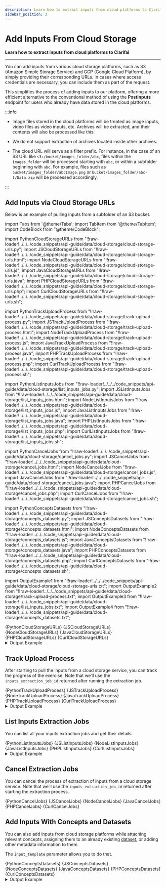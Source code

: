 ```yaml
---
description: Learn how to extract inputs from cloud platforms to Clarifai
sidebar_position: 3
---
```


# Add Inputs From Cloud Storage 

**Learn how to extract inputs from cloud platforms to Clarifai**
<hr />

You can add inputs from various cloud storage platforms, such as S3 (Amazon Simple Storage Service) and GCP (Google Cloud Platform), by simply providing their corresponding URLs. In cases where access credentials are necessary, you can include them as part of the request.

This simplifies the process of adding inputs to our platform, offering a more efficient alternative to the conventional method of using the **PostInputs** endpoint for users who already have data stored in the cloud platforms.

:::info

- Image files stored in the cloud platforms will be treated as image inputs, video files as video inputs, etc. Archives will be extracted, and their contents will also be processed like this. 

- We do not support extraction of archives located inside other archives. 

- The cloud URL will serve as a filter prefix. For instance, in the case of an S3 URL like `s3:/bucket/images_folder/abc`, files within the `images_folder` will be processed starting with `abc`, or within a subfolder beginning with `abc`. For example, files such as `bucket/images_folder/abcImage.png` or `bucket/images_folder/abc-1/Data.zip` will be processed accordingly.

:::

## Add Inputs via Cloud Storage URLs

Below is an example of pulling inputs from a subfolder of an S3 bucket. 

import Tabs from '@theme/Tabs';
import TabItem from '@theme/TabItem';
import CodeBlock from "@theme/CodeBlock";

import PythonCloudStorageURLs from "!!raw-loader!../../../code_snippets/api-guide/data/cloud-storage/cloud-storage-urls.py";
import JSCloudStorageURLs from "!!raw-loader!../../../code_snippets/api-guide/data/cloud-storage/cloud-storage-urls.html";
import NodeCloudStorageURLs from "!!raw-loader!../../../code_snippets/api-guide/data/cloud-storage/cloud-storage-urls.js";
import JavaCloudStorageURLs from "!!raw-loader!../../../code_snippets/api-guide/data/cloud-storage/cloud-storage-urls.java";
import PHPCloudStorageURLs from "!!raw-loader!../../../code_snippets/api-guide/data/cloud-storage/cloud-storage-urls.php";
import CurlCloudStorageURLs from "!!raw-loader!../../../code_snippets/api-guide/data/cloud-storage/cloud-storage-urls.sh";

import PythonTrackUploadProcess from "!!raw-loader!../../../code_snippets/api-guide/data/cloud-storage/track-upload-process.py";
import JSTrackUploadProcess from "!!raw-loader!../../../code_snippets/api-guide/data/cloud-storage/track-upload-process.html";
import NodeTrackUploadProcess from "!!raw-loader!../../../code_snippets/api-guide/data/cloud-storage/track-upload-process.js";
import JavaTrackUploadProcess from "!!raw-loader!../../../code_snippets/api-guide/data/cloud-storage/track-upload-process.java";
import PHPTrackUploadProcess from "!!raw-loader!../../../code_snippets/api-guide/data/cloud-storage/track-upload-process.php";
import CurlTrackUploadProcess from "!!raw-loader!../../../code_snippets/api-guide/data/cloud-storage/track-upload-process.sh";

import PythonListInputsJobs from "!!raw-loader!../../../code_snippets/api-guide/data/cloud-storage/list_inputs_jobs.py";
import JSListInputsJobs from "!!raw-loader!../../../code_snippets/api-guide/data/cloud-storage/list_inputs_jobs.html";
import NodeListInputsJobs from "!!raw-loader!../../../code_snippets/api-guide/data/cloud-storage/list_inputs_jobs.js";
import JavaListInputsJobs from "!!raw-loader!../../../code_snippets/api-guide/data/cloud-storage/list_inputs_jobs.java";
import PHPListInputsJobs from "!!raw-loader!../../../code_snippets/api-guide/data/cloud-storage/list_inputs_jobs.php";
import CurlListInputsJobs from "!!raw-loader!../../../code_snippets/api-guide/data/cloud-storage/list_inputs_jobs.sh";

import PythonCancelJobs from "!!raw-loader!../../../code_snippets/api-guide/data/cloud-storage/cancel_jobs.py";
import JSCancelJobs from "!!raw-loader!../../../code_snippets/api-guide/data/cloud-storage/cancel_jobs.html";
import NodeCancelJobs from "!!raw-loader!../../../code_snippets/api-guide/data/cloud-storage/cancel_jobs.js";
import JavaCancelJobs from "!!raw-loader!../../../code_snippets/api-guide/data/cloud-storage/cancel_jobs.java";
import PHPCancelJobs from "!!raw-loader!../../../code_snippets/api-guide/data/cloud-storage/cancel_jobs.php";
import CurlCancelJobs from "!!raw-loader!../../../code_snippets/api-guide/data/cloud-storage/cancel_jobs.sh";

import PythonConceptsDatasets from "!!raw-loader!../../../code_snippets/api-guide/data/cloud-storage/concepts_datasets.py";
import JSConceptsDatasets from "!!raw-loader!../../../code_snippets/api-guide/data/cloud-storage/concepts_datasets.html";
import NodeConceptsDatasets from "!!raw-loader!../../../code_snippets/api-guide/data/cloud-storage/concepts_datasets.js";
import JavaConceptsDatasets from "!!raw-loader!../../../code_snippets/api-guide/data/cloud-storage/concepts_datasets.java";
import PHPConceptsDatasets from "!!raw-loader!../../../code_snippets/api-guide/data/cloud-storage/concepts_datasets.php";
import CurlConceptsDatasets from "!!raw-loader!../../../code_snippets/api-guide/data/cloud-storage/concepts_datasets.sh";

import OutputExample1 from "!!raw-loader!../../../code_snippets/api-guide/data/cloud-storage/cloud-storage-urls.txt";
import OutputExample2 from "!!raw-loader!../../../code_snippets/api-guide/data/cloud-storage/track-upload-process.txt";
import OutputExample3 from "!!raw-loader!../../../code_snippets/api-guide/data/cloud-storage/list_inputs_jobs.txt";
import OutputExample4 from "!!raw-loader!../../../code_snippets/api-guide/data/cloud-storage/concepts_datasets.txt";


<Tabs>

<TabItem value="python" label="Python">
    <CodeBlock className="language-python">{PythonCloudStorageURLs}</CodeBlock>
</TabItem>

<TabItem value="js_rest" label="JavaScript (REST)">
    <CodeBlock className="language-javascript">{JSCloudStorageURLs}</CodeBlock>
</TabItem>

<TabItem value="nodejs" label="NodeJS">
    <CodeBlock className="language-javascript">{NodeCloudStorageURLs}</CodeBlock>
</TabItem>

<TabItem value="java" label="Java">
    <CodeBlock className="language-java">{JavaCloudStorageURLs}</CodeBlock>
</TabItem>

<TabItem value="php" label="PHP">
    <CodeBlock className="language-php">{PHPCloudStorageURLs}</CodeBlock>
</TabItem>

<TabItem value="curl" label="cURL">
    <CodeBlock className="language-bash">{CurlCloudStorageURLs}</CodeBlock>
</TabItem>

</Tabs>

<details>
  <summary>Output Example</summary>
    <CodeBlock className="language-javascript">{OutputExample1}</CodeBlock>
</details>

## Track Upload Process

After starting to pull the inputs from a cloud storage service, you can track the progress of the exercise. Note that we’ll use the `inputs_extraction_job_id` returned after running the extraction job. 

<Tabs>

<TabItem value="python" label="Python">
    <CodeBlock className="language-python">{PythonTrackUploadProcess}</CodeBlock>
</TabItem>

<TabItem value="js_rest" label="JavaScript (REST)">
    <CodeBlock className="language-javascript">{JSTrackUploadProcess}</CodeBlock>
</TabItem>

<TabItem value="nodejs" label="NodeJS">
    <CodeBlock className="language-javascript">{NodeTrackUploadProcess}</CodeBlock>
</TabItem>

<TabItem value="java" label="Java">
    <CodeBlock className="language-java">{JavaTrackUploadProcess}</CodeBlock>
</TabItem>

<TabItem value="php" label="PHP">
    <CodeBlock className="language-php">{PHPTrackUploadProcess}</CodeBlock>
</TabItem>

<TabItem value="curl" label="cURL">
    <CodeBlock className="language-bash">{CurlTrackUploadProcess}</CodeBlock>
</TabItem>

</Tabs>

<details>
  <summary>Output Example</summary>
    <CodeBlock className="language-javascript">{OutputExample2}</CodeBlock>
</details>

## List Inputs Extraction Jobs 

You can list all your inputs extraction jobs and get their details. 

<Tabs>

<TabItem value="python" label="Python">
    <CodeBlock className="language-python">{PythonListInputsJobs}</CodeBlock>
</TabItem>

<TabItem value="js_rest" label="JavaScript (REST)">
    <CodeBlock className="language-javascript">{JSListInputsJobs}</CodeBlock>
</TabItem>

<TabItem value="nodejs" label="NodeJS">
    <CodeBlock className="language-javascript">{NodeListInputsJobs}</CodeBlock>
</TabItem>

<TabItem value="java" label="Java">
    <CodeBlock className="language-java">{JavaListInputsJobs}</CodeBlock>
</TabItem>

<TabItem value="php" label="PHP">
    <CodeBlock className="language-php">{PHPListInputsJobs}</CodeBlock>
</TabItem>

<TabItem value="curl" label="cURL">
    <CodeBlock className="language-bash">{CurlListInputsJobs}</CodeBlock>
</TabItem>

</Tabs>

<details>
  <summary>Output Example</summary>
    <CodeBlock className="language-javascript">{OutputExample3}</CodeBlock>
</details>

## Cancel Extraction Jobs

You can cancel the process of extraction of inputs from a cloud storage service. Note that we’ll use the `inputs_extraction_job_id` returned after starting the extraction process. 

<Tabs>

<TabItem value="python" label="Python">
    <CodeBlock className="language-python">{PythonCancelJobs}</CodeBlock>
</TabItem>

<TabItem value="js_rest" label="JavaScript (REST)">
    <CodeBlock className="language-javascript">{JSCancelJobs}</CodeBlock>
</TabItem>

<TabItem value="nodejs" label="NodeJS">
    <CodeBlock className="language-javascript">{NodeCancelJobs}</CodeBlock>
</TabItem>

<TabItem value="java" label="Java">
    <CodeBlock className="language-java">{JavaCancelJobs}</CodeBlock>
</TabItem>

<TabItem value="php" label="PHP">
    <CodeBlock className="language-php">{PHPCancelJobs}</CodeBlock>
</TabItem>

<TabItem value="curl" label="cURL">
    <CodeBlock className="language-bash">{CurlCancelJobs}</CodeBlock>
</TabItem>

</Tabs>

## Add Inputs With Concepts and Datasets

You can also add inputs from cloud storage platforms while attaching relevant concepts, assigning them to an already existing [dataset](https://docs.clarifai.com/api-guide/data/datasets/dataset-basics), or adding other metadata information to them. 

The `input_template` parameter allows you to do that. 

<Tabs>

<TabItem value="python" label="Python">
    <CodeBlock className="language-python">{PythonConceptsDatasets}</CodeBlock>
</TabItem>

<TabItem value="js_rest" label="JavaScript (REST)">
    <CodeBlock className="language-javascript">{JSConceptsDatasets}</CodeBlock>
</TabItem>

<TabItem value="nodejs" label="NodeJS">
    <CodeBlock className="language-javascript">{NodeConceptsDatasets}</CodeBlock>
</TabItem>

<TabItem value="java" label="Java">
    <CodeBlock className="language-java">{JavaConceptsDatasets}</CodeBlock>
</TabItem>

<TabItem value="php" label="PHP">
    <CodeBlock className="language-php">{PHPConceptsDatasets}</CodeBlock>
</TabItem>

<TabItem value="curl" label="cURL">
    <CodeBlock className="language-bash">{CurlConceptsDatasets}</CodeBlock>
</TabItem>

</Tabs>

<details>
  <summary>Output Example</summary>
    <CodeBlock className="language-javascript">{OutputExample4}</CodeBlock>
</details>
